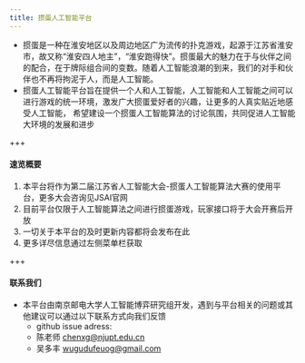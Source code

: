 ```yaml
---
title: 掼蛋人工智能平台
---
```


+ 掼蛋是一种在淮安地区以及周边地区广为流传的扑克游戏，起源于江苏省淮安市，故又称“淮安四人地主”，“淮安跑得快”。掼蛋最大的魅力在于与伙伴之间的配合，在于牌际组合间的变数。随着人工智能浪潮的到来，我们的对手和伙伴也不再将拘泥于人，而是人工智能。
+ 掼蛋人工智能平台旨在提供一个人和人工智能，人工智能和人工智能之间可以进行游戏的统一环境，激发广大掼蛋爱好者的兴趣，让更多的人真实贴近地感受人工智能，
希望建设一个掼蛋人工智能算法的讨论氛围，共同促进人工智能大环境的发展和进步

+++


#### 速览概要

1. 本平台将作为第二届江苏省人工智能大会-掼蛋人工智能算法大赛的使用平台，更多大会咨询见JSAI官网
2. 目前平台仅限于人工智能算法之间进行掼蛋游戏，玩家接口将于大会开赛后开放
3. 一切关于本平台的及时更新内容都将会发布在此
4. 更多详尽信息通过左侧菜单栏获取

+++

#### 联系我们

+ 本平台由南京邮电大学人工智能博弈研究组开发，遇到与平台相关的问题或其他建议可以通过以下联系方式向我们反馈
  + github issue adress: 
  + 陈老师 chenxg@njupt.edu.cn
  + 吴多丰 wugudufeuog@gmail.com

